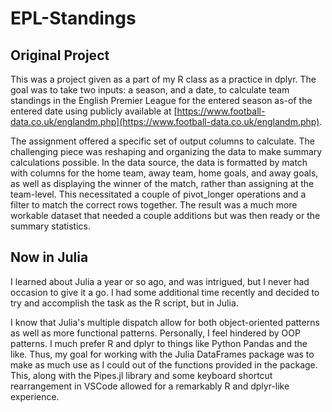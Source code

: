 # EPL-Standings

## Original Project
This was a project given as a part of my R class as a practice in dplyr. The goal was to take two inputs: a season, and a date, to calculate team standings in the English Premier League for the entered season as-of the entered date using publicly available at [https://www.football-data.co.uk/englandm.php](https://www.football-data.co.uk/englandm.php).

The assignment offered a specific set of output columns to calculate. The challenging piece was reshaping and organizing the data to make summary calculations possible. In the data source, the data is formatted by match with columns for the home team, away team, home goals, and away goals, as well as displaying the winner of the match, rather than assigning at the team-level. This necessitated a couple of pivot_longer operations and a filter to match the correct rows together. The result was a much more workable dataset that needed a couple additions but was then ready or the summary statistics.

## Now in Julia
I learned about Julia a year or so ago, and was intrigued, but I never had occasion to give it a go. I had some additional time recently and decided to try and accomplish the task as the R script, but in Julia.

I know that Julia's multiple dispatch allow for both object-oriented patterns as well as more functional patterns. Personally, I feel hindered by OOP patterns. I much prefer R and dplyr to things like Python Pandas and the like. Thus, my goal for working with the Julia DataFrames package was to make as much use as I could out of the functions provided in the package. This, along with the Pipes.jl library and some keyboard shortcut rearrangement in VSCode allowed for a remarkably R and dplyr-like experience.
